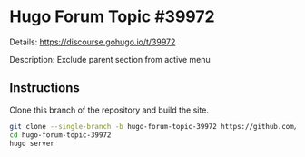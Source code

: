 # Hugo Forum Topic #39972

Details: <https://discourse.gohugo.io/t/39972>

Description: Exclude parent section from active menu

## Instructions

Clone this branch of the repository and build the site.

```bash
git clone --single-branch -b hugo-forum-topic-39972 https://github.com/jmooring/hugo-testing hugo-forum-topic-39972
cd hugo-forum-topic-39972
hugo server
```
